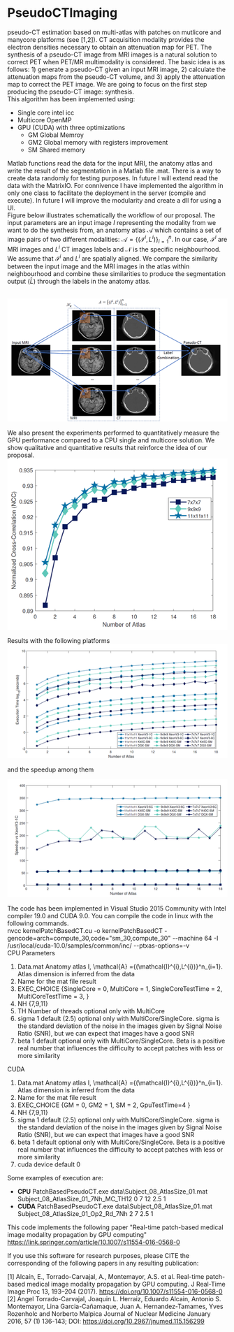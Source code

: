 # PseudoCTImaging
pseudo-CT estimation based on multi-atlas with patches on mutlicore and manycore platforms (see [1,2]). CT acquisition modality provides the electron densities necessary to obtain an attenuation map for PET. The synthesis of a pseudo-CT image from MRI images is a natural solution to correct PET when PET/MR multimodality is considered. The basic idea is as follows: 1) generate a pseudo-CT given an input MRI image, 2) calculate the attenuation maps from the pseudo-CT volume, and  3) apply the attenuation map to correct the PET image. We are going to focus on the first step producing the pseudo-CT image: synthesis. <br/>
This algorithm has been implemented using: <br/>

 * Single core intel icc
 * Multicore OpenMP
 * GPU (CUDA) with three optimizations
    * GM Global Memroy
    * GM2 Global memory with registers improvement 
    * SM Shared memory 
           


Matlab functions read the data for the input MRI, the anatomy atlas and write the result of the segmentation in a Matlab file .mat. There is a way to create data randomly for testing purposes. In future I will extend read the data with the MatrixIO. For connivence I have implemented the algorithm in only one class to facilitate the deployment in the server (compile and execute). In future I will improve the modularity and create a dll for using a UI.  <br/>
Figure below illustrates schematically the workflow of our proposal. The input parameters are an input image $I$ representing the modality from we want to do the synthesis from, an anatomy atlas $\mathcal{A}$ which contains a set of image pairs of two different modalities: $\mathcal{A} =\{(\mathcal{I}^{i},L^{i})\}^n_{i=1}$. In our case, $\mathcal{I}^{i}$ are MRI images and $L^i$ CT images labels and $\mathcal{N}$ is the specific neighbourhood. We assume that $\mathcal{I}^{i}$ and $L^{i}$ are spatially aligned. We compare the similarity between the input image and the MRI images in the atlas within neighbourhood and combine these similarities to produce the segmentation output ($\hat{L}$) through the labels in the anatomy atlas. <br/>
<br/>

![](imgs/Workflow.png)

We also present the experiments performed to quantitatively measure the GPU performance compared to a CPU single and multicore solution. We show qualitative and quantitative results that reinforce the idea of our proposal. <br/>
![](imgs/Correlation.png)

Results with the following platforms <br/>
![](imgs/Results.png)

and the speedup among them

![](imgs/SpeedUp.png)



The code has been implemented in Visual Studio 2015 Community with Intel compiler 19.0 and CUDA 9.0. You can compile the code in linux with the following commands. <br/>
nvcc kernelPatchBasedCT.cu -o kernelPatchBasedCT -gencode=arch=compute_30,code=\"sm_30,compute_30\"  --machine 64 -I /usr/local/cuda-10.0/samples/common/inc/ --ptxas-options=-v <br/>
CPU Parameters
1. Data.mat Anatomy atlas I, \mathcal{A} =\{(\mathcal{I}^{i},L^{i})\}^n_{i=1}. Atlas dimension is inferred from the data
2. Name for the mat file result
3. EXEC_CHOICE {SingleCore = 0, MultiCore = 1, SingleCoreTestTime = 2, MultiCoreTestTime = 3, } 
4. NH {7,9,11} 
5. TH Number of threads optional only with MultiCore 
6. sigma 1 default (2.5) optional only with MultiCore/SingleCore. sigma is the standard deviation of the noise in the images given by Signal Noise Ratio (SNR), but we can expect that images have a good SNR
7. beta 1 default optional only with MultiCore/SingleCore. Beta is a positive real number that influences the difficulty to accept patches with less or more similarity

CUDA
1. Data.mat Anatomy atlas I, \mathcal{A} =\{(\mathcal{I}^{i},L^{i})\}^n_{i=1}. Atlas dimension is inferred from the data
2. Name for the mat file result
3. EXEC_CHOICE {GM = 0, 	GM2 = 1, 	SM = 2, 	GpuTestTime=4 } 
4. NH {7,9,11} 
5. sigma 1 default (2.5) optional only with MultiCore/SingleCore. sigma is the standard deviation of the noise in the images given by Signal Noise Ratio (SNR), but we can expect that images have a good SNR
6. beta 1 default optional only with MultiCore/SingleCore. Beta is a positive real number that influences the difficulty to accept patches with less or more similarity
7. cuda device default 0

Some examples of execution are: <br/>

* **CPU** PatchBasedPseudoCT.exe data\Subject_08_AtlasSize_01.mat Subject_08_AtlasSize_01_7Nh_MC_TH12 0 7 12 2.5 1
* **CUDA** PatchBasedPseudoCT.exe data\Subject_08_AtlasSize_01.mat Subject_08_AtlasSize_01_Op2_Rd_7Nh 2 7 2.5 1

This code implements the following paper "Real-time patch-based medical image modality propagation by GPU computing" https://link.springer.com/article/10.1007/s11554-016-0568-0 <br/>

If you use this software for research purposes, please CITE the corresponding of the following papers in any resulting publication: <br/>

[1] Alcaín, E., Torrado-Carvajal, A., Montemayor, A.S. et al. Real-time patch-based medical image modality propagation by GPU computing. J Real-Time Image Proc 13, 193–204 (2017). https://doi.org/10.1007/s11554-016-0568-0 <br/>
[2] Angel Torrado-Carvajal, Joaquin L. Herraiz, Eduardo Alcain, Antonio S. Montemayor, Lina Garcia-Cañamaque, Juan A. Hernandez-Tamames, Yves Rozenholc and Norberto Malpica
Journal of Nuclear Medicine January 2016, 57 (1) 136-143; DOI: https://doi.org/10.2967/jnumed.115.156299 <br/>

